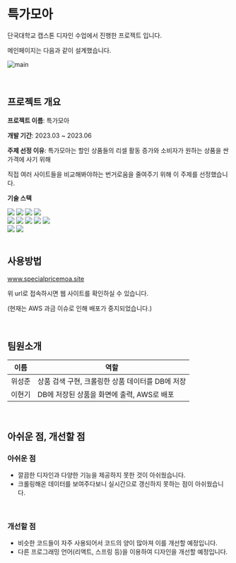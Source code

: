 # 특가모아


단국대학교 캡스톤 디자인 수업에서 진행한 프로젝트 입니다.


메인페이지는 다음과 같이 설계했습니다.


![main](https://github.com/user-attachments/assets/9e476ab8-b561-4a93-a532-253a8998025d)


<br>


## 프로젝트 개요


**프로젝트 이름**: 특가모아


**개발 기간**: 2023.03 ~ 2023.06

**주제 선정 이유**: 특가모아는 할인 상품들의 리셀 활동 증가와 소비자가 원하는 상품을 싼 가격에 사기 위해 


직접 여러 사이트들을 비교해봐야하는 번거로움을 줄여주기 위해 이 주제를 선정했습니다.


**기술 스택**


<div>
  <img src="https://img.shields.io/badge/html5-E34F26?style=for-the-badge&logo=html5&logoColor=white"> 
  <img src="https://img.shields.io/badge/css-1572B6?style=for-the-badge&logo=css3&logoColor=white"> 
  <img src="https://img.shields.io/badge/javascript-F7DF1E?style=for-the-badge&logo=javascript&logoColor=black"> 
  <img src="https://img.shields.io/badge/bootstrap-7952B3?style=for-the-badge&logo=bootstrap&logoColor=white">
  <br>

  
  <img src="https://img.shields.io/badge/jquery-0769AD?style=for-the-badge&logo=jquery&logoColor=white">
  <img src="https://img.shields.io/badge/python-3776AB?style=for-the-badge&logo=python&logoColor=white"> 
  <img src="https://img.shields.io/badge/mongoDB-47A248?style=for-the-badge&logo=MongoDB&logoColor=white">
  <img src="https://img.shields.io/badge/flask-000000?style=for-the-badge&logo=flask&logoColor=white">
  <img src="https://img.shields.io/badge/amazonaws-232F3E?style=for-the-badge&logo=amazonaws&logoColor=white">
  <br>

  
  <img src="https://img.shields.io/badge/github-181717?style=for-the-badge&logo=github&logoColor=white">
  <img src="https://img.shields.io/badge/git-F05032?style=for-the-badge&logo=git&logoColor=white">
  <br>
</div>

 
<br>


## 사용방법


www.specialpricemoa.site


위 url로 접속하시면 웹 사이트를 확인하실 수 있습니다. 


(현재는 AWS 과금 이슈로 인해 배포가 중지되었습니다.)


<br>


## 팀원소개


|이름|역할|
|---|--------------------|
|위성준|상품 검색 구현, 크롤링한 상품 데이터를 DB에 저장|
|이현기|DB에 저장된 상품을 화면에 출력, AWS로 배포|


<br>


## 아쉬운 점, 개선할 점


### 아쉬운 점
  - 깔끔한 디자인과 다양한 기능을 제공하지 못한 것이 아쉬웠습니다.
  - 크롤링해온 데이터를 보여주다보니 실시간으로 갱신하지 못하는 점이 아쉬웠습니다.


<br>


### 개선할 점
  - 비슷한 코드들이 자주 사용되어서 코드의 양이 많아져 이를 개선할 예정입니다.
  - 다른 프로그래밍 언어(리액트, 스프링 등)을 이용하여 디자인을 개선할 예정입니다.
